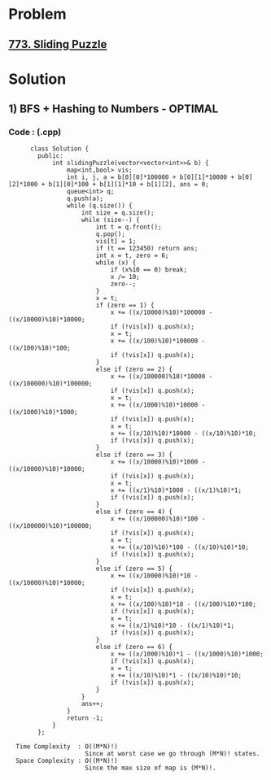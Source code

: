 # Problem

## [773. Sliding Puzzle](https://leetcode.com/problems/sliding-puzzle/)


# Solution 

## 1) BFS + Hashing to Numbers - OPTIMAL

      
      
      
   ### Code : (.cpp)
    
          class Solution {
            public:
                int slidingPuzzle(vector<vector<int>>& b) {
                    map<int,bool> vis;
                    int i, j, a = b[0][0]*100000 + b[0][1]*10000 + b[0][2]*1000 + b[1][0]*100 + b[1][1]*10 + b[1][2], ans = 0;
                    queue<int> q;
                    q.push(a);
                    while (q.size()) {
                        int size = q.size();
                        while (size--) {
                            int t = q.front();
                            q.pop();
                            vis[t] = 1;
                            if (t == 123450) return ans;
                            int x = t, zero = 6;
                            while (x) {
                                if (x%10 == 0) break;
                                x /= 10;
                                zero--;
                            }
                            x = t;
                            if (zero == 1) {
                                x += ((x/10000)%10)*100000 - ((x/10000)%10)*10000;
                                if (!vis[x]) q.push(x);
                                x = t;
                                x += ((x/100)%10)*100000 - ((x/100)%10)*100;
                                if (!vis[x]) q.push(x);
                            }
                            else if (zero == 2) {
                                x += ((x/100000)%10)*10000 - ((x/100000)%10)*100000;
                                if (!vis[x]) q.push(x);
                                x = t;
                                x += ((x/1000)%10)*10000 - ((x/1000)%10)*1000;
                                if (!vis[x]) q.push(x);
                                x = t;
                                x += ((x/10)%10)*10000 - ((x/10)%10)*10;
                                if (!vis[x]) q.push(x);
                            }
                            else if (zero == 3) {
                                x += ((x/10000)%10)*1000 - ((x/10000)%10)*10000;
                                if (!vis[x]) q.push(x);
                                x = t;
                                x += ((x/1)%10)*1000 - ((x/1)%10)*1;
                                if (!vis[x]) q.push(x);
                            }
                            else if (zero == 4) {
                                x += ((x/100000)%10)*100 - ((x/100000)%10)*100000;
                                if (!vis[x]) q.push(x);
                                x = t;
                                x += ((x/10)%10)*100 - ((x/10)%10)*10;
                                if (!vis[x]) q.push(x);
                            }
                            else if (zero == 5) {
                                x += ((x/10000)%10)*10 - ((x/10000)%10)*10000;
                                if (!vis[x]) q.push(x);
                                x = t;
                                x += ((x/100)%10)*10 - ((x/100)%10)*100;
                                if (!vis[x]) q.push(x);
                                x = t;
                                x += ((x/1)%10)*10 - ((x/1)%10)*1;
                                if (!vis[x]) q.push(x);
                            }
                            else if (zero == 6) {
                                x += ((x/1000)%10)*1 - ((x/1000)%10)*1000;
                                if (!vis[x]) q.push(x);
                                x = t;
                                x += ((x/10)%10)*1 - ((x/10)%10)*10;
                                if (!vis[x]) q.push(x);
                            }
                        }
                        ans++;
                    }
                    return -1;
                }
            };
 
      Time Complexity  : O((M*N)!) 
                         Since at worst case we go through (M*N)! states.
      Space Complexity : O((M*N)!)
                         Since the max size of map is (M*N)!.
